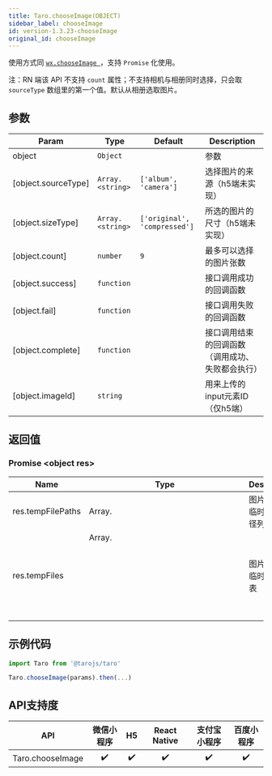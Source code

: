 ```yaml
---
title: Taro.chooseImage(OBJECT)
sidebar_label: chooseImage
id: version-1.3.23-chooseImage
original_id: chooseImage
---
```



使用方式同 [`wx.chooseImage `](https://developers.weixin.qq.com/miniprogram/dev/api/wx.chooseImage.html)，支持 `Promise` 化使用。

注：RN 端该 API 不支持 `count` 属性；不支持相机与相册同时选择，只会取 `sourceType` 数组里的第一个值。默认从相册选取图片。

## 参数

| Param | Type | Default | Description |
| --- | --- | --- | --- |
| object | <code>Object</code> |  | 参数 |
| [object.sourceType] | <code>Array.&lt;string&gt;</code> | <code>[&#x27;album&#x27;, &#x27;camera&#x27;]</code> | 选择图片的来源（h5端未实现） |
| [object.sizeType] | <code>Array.&lt;string&gt;</code> | <code>[&#x27;original&#x27;, &#x27;compressed&#x27;]</code> | 所选的图片的尺寸（h5端未实现） |
| [object.count] | <code>number</code> | <code>9</code> | 最多可以选择的图片张数 |
| [object.success] | <code>function</code> |  | 接口调用成功的回调函数 |
| [object.fail] | <code>function</code> |  | 接口调用失败的回调函数 |
| [object.complete] | <code>function</code> |  | 接口调用结束的回调函数（调用成功、失败都会执行） |
| [object.imageId] | <code>string</code> |  | 用来上传的input元素ID（仅h5端） |

## 返回值

### Promise &lt;object res&gt;

| Name | Type | Description |
| --- | --- | --- |
| res.tempFilePaths |	Array.<string> | 图片的本地临时文件路径列表	
| res.tempFiles |	Array.<Object> | 图片的本地临时文件列表

## 示例代码

```jsx
import Taro from '@tarojs/taro'

Taro.chooseImage(params).then(...)
```



## API支持度


| API | 微信小程序 | H5 | React Native | 支付宝小程序 | 百度小程序 |
| :-: | :-: | :-: | :-: | :-: | :-: |
| Taro.chooseImage | ✔️ | ✔️ | ✔️ | ✔️ | ✔️ |

